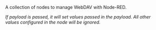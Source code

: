 A collection of nodes to manage WebDAV with Node-RED.

_If payload is passed, it will set values passed in the payload.
All other values configured in the node will be ignored._

